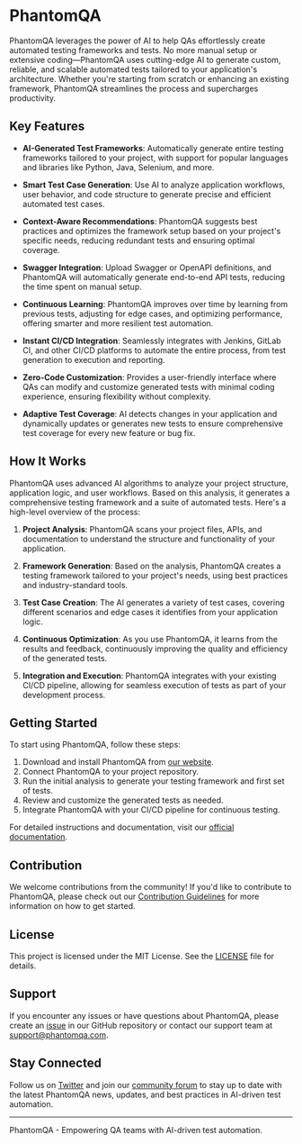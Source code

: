 # PhantomQA

PhantomQA leverages the power of AI to help QAs effortlessly create automated testing frameworks and tests. No more manual setup or extensive coding—PhantomQA uses cutting-edge AI to generate custom, reliable, and scalable automated tests tailored to your application's architecture. Whether you're starting from scratch or enhancing an existing framework, PhantomQA streamlines the process and supercharges productivity.

## Key Features

- **AI-Generated Test Frameworks**: Automatically generate entire testing frameworks tailored to your project, with support for popular languages and libraries like Python, Java, Selenium, and more.

- **Smart Test Case Generation**: Use AI to analyze application workflows, user behavior, and code structure to generate precise and efficient automated test cases.

- **Context-Aware Recommendations**: PhantomQA suggests best practices and optimizes the framework setup based on your project's specific needs, reducing redundant tests and ensuring optimal coverage.

- **Swagger Integration**: Upload Swagger or OpenAPI definitions, and PhantomQA will automatically generate end-to-end API tests, reducing the time spent on manual setup.

- **Continuous Learning**: PhantomQA improves over time by learning from previous tests, adjusting for edge cases, and optimizing performance, offering smarter and more resilient test automation.

- **Instant CI/CD Integration**: Seamlessly integrates with Jenkins, GitLab CI, and other CI/CD platforms to automate the entire process, from test generation to execution and reporting.

- **Zero-Code Customization**: Provides a user-friendly interface where QAs can modify and customize generated tests with minimal coding experience, ensuring flexibility without complexity.

- **Adaptive Test Coverage**: AI detects changes in your application and dynamically updates or generates new tests to ensure comprehensive test coverage for every new feature or bug fix.

## How It Works

PhantomQA uses advanced AI algorithms to analyze your project structure, application logic, and user workflows. Based on this analysis, it generates a comprehensive testing framework and a suite of automated tests. Here's a high-level overview of the process:

1. **Project Analysis**: PhantomQA scans your project files, APIs, and documentation to understand the structure and functionality of your application.

2. **Framework Generation**: Based on the analysis, PhantomQA creates a testing framework tailored to your project's needs, using best practices and industry-standard tools.

3. **Test Case Creation**: The AI generates a variety of test cases, covering different scenarios and edge cases it identifies from your application logic.

4. **Continuous Optimization**: As you use PhantomQA, it learns from the results and feedback, continuously improving the quality and efficiency of the generated tests.

5. **Integration and Execution**: PhantomQA integrates with your existing CI/CD pipeline, allowing for seamless execution of tests as part of your development process.

## Getting Started

To start using PhantomQA, follow these steps:

1. Download and install PhantomQA from [our website](#).
2. Connect PhantomQA to your project repository.
3. Run the initial analysis to generate your testing framework and first set of tests.
4. Review and customize the generated tests as needed.
5. Integrate PhantomQA with your CI/CD pipeline for continuous testing.

For detailed instructions and documentation, visit our [official documentation](#).

## Contribution

We welcome contributions from the community! If you'd like to contribute to PhantomQA, please check out our [Contribution Guidelines](#) for more information on how to get started.

## License

This project is licensed under the MIT License. See the [LICENSE](./LICENSE) file for details.

## Support

If you encounter any issues or have questions about PhantomQA, please create an [issue](#) in our GitHub repository or contact our support team at support@phantomqa.com.

## Stay Connected

Follow us on [Twitter](#) and join our [community forum](#) to stay up to date with the latest PhantomQA news, updates, and best practices in AI-driven test automation.

---

PhantomQA - Empowering QA teams with AI-driven test automation.
